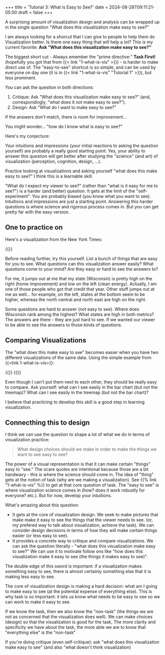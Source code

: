 +++
title = 'Tutorial 3: What is Easy to See?'
date = 2024-08-28T09:11:21-05:00
draft = false
+++

A surprising amount of visualization design and analysis can be wrapped up in the single question "What does this visualization make easy to see?"

<!--more-->

I am always looking for a shorcut that I can give to people to help them do Visualization better. Is there one easy thing that will help a lot? This is my current favorite: **Ask "What does this visualization make easy to see?"**

The biggest short cut - Always emember the "prime directive:" **Task First!** (hopefully you got that from {{< link "1-what-is-vis" >}}) - is harder to make direct use of. The "easy-to-see" shortcut is so simple, and can be used by everyone on day one (it is in {{< link "1-what-is-vis" "Tutorial 1" >}}), but less prominent.

You can ask the question in both directions:

1. Critique: Ask "What does this visualization make easy to see?" (and, correspondingly, "what does it *not* make easy to see?").
2. Design: Ask "What do I want to make easy to see?" 

If the answers don't match, there is room for improvement...

You might wonder... "how do I know what is easy to see?"

Here's my conjecture:

Your intuitions and impressions (your initial reactions to asking the question yourself) are probably a really good starting point. Yes, your ability to answer this question will get better after studying the "science" (and art) of visualization (perception, cognition, design, ...).

Practice looking at visualizations and asking yourself "what does this make easy to see?" I think this is a learnable skill.

"What do I expect my viewer to see?" (rather than "what is it easy for me to see?") is a harder (and better) question. It gets at the limit of the "self-experiment". You are probably biased (you know what you want to see). Intuitions and impressions are just a starting point. Answering this harder questions is where science and rigorous process comes in. But you can get pretty far with the easy version. 

## One to practice on

Here's a visualization from the New York Times:

{{<rimage src="nyt-clean-energy.png" width="500" caption="Maps of percentage of households taking advantage of two different tax credits, by state." attr="from the NY Times" attrlink="https://www.nytimes.com/interactive/2024/08/08/climate/tax-credits-solar-panels-home-efficiency.html" >}}

Before reading further, try this yourself. List a bunch of things that are easy for you to see. What questions can this visualization answer easily? What questions come to your mind? Are they easy or hard to see the answers to?

For me, it jumps out at me that my state (Wisconsin) is pretty high on the right (home improvement) and low on the left (clean energy). Actually, I am one of those people who got that credit that year. Other stuff jumps out at me as well... for example, on the left, states at the bottom seem to be higher, whereas the north central and north east are high on the right. 

Some questions are hard to answer (not easy to see). Where does Wisconsin rank among the highest? What states are high in both metrics? The answers are there - they are just hard to see. If we wanted our viewer to be able to see the answers to those kinds of questions.

## Comparing Visualizations

The "what does this make easy to see" becomes easier when you have two different visualizations of the same data. Using the simple example from {{<link 1-what-is-vis>}}:

{{<rimage src="students-column.png" caption="A bar chart of the fake data" >}}
{{<rimage src="students-treemap.png" caption="A treemap of the fake data" >}}

Even though I can't put them next to each other, they should be really easy to compare. Ask yourself: what can I see easily in the bar chart (but not the treemap)? What can I see easily in the treemap (but not the bar chart)? 

I believe that practicing to develop this skill is a good step in learning visualization.

## Connecthing this to design

I think we can use the question to shape a lot of what we do in terms of visualization practice:

> What design choices should we make in order to make the things we want to see easy to see?

The power of a visual representation is that it can make certain "things" easy to "see." The scare quotes are intentional because those are a bit handwavy - this is where the science should come in. The idea of "thing" gets at the notion of task (why are we making a visualization). See {{% link "1-what-is-vis" %}} to get at that core question of task. The "easy to see" is where visualization science comes in (how? does it work robustly for everyone? etc.). But for now, develop your intuitions. 

What's amazing about this question:

- It gets at the core of visualization design. We seek to make pictures that make make it easy to see the things that the viewer needs to see. (or, my prefered way to talk about visualization, achieve the task). We can consider design decisions in terms of how they will make certain things easier (or less easy to see).
- It provides a concrete way to critique and compare visualizations. We can ask the question literally - "what does this visualization make easy to see?" We can use it to motivate follow ons like "how does this visualization make it easy to see (the things it makes easy to see)".

The double edge of this sword is important: if a visualization makes something easy to see, there is almost certainly something else that it is making less easy to see.

The core of visualization design is making a hard decision: what am I going to make easy to see (at the potential expense of everything else). This is why task is so important: it lets us know what needs to be easy to see so we can work to make it easy to see.

If we know the task, then we also know the "non-task" (the things we are not as concerned that the visualization does well). We can make choices (design) so that the visualization is good for the task,
The more clarity and specificity we have about the task, the more able we are to know that "everything else" is the "non-task"

If you're doing critique (even self-critique): ask "what does this visualization make easy to see" (and also "what doesn't think visualization)

